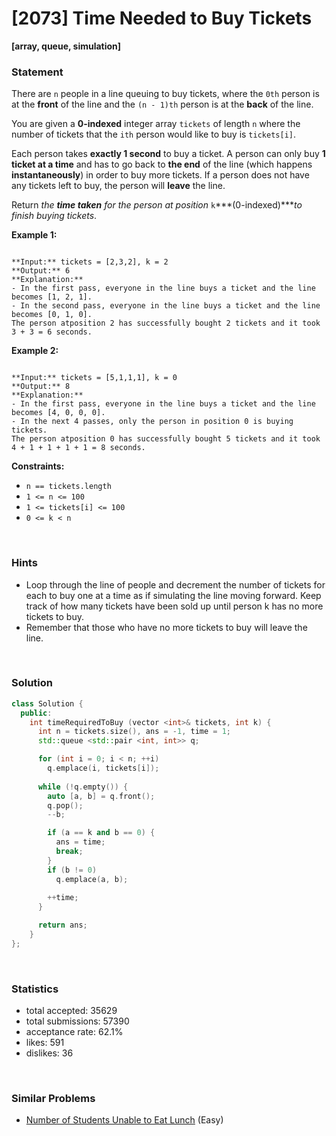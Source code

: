 # [2073] Time Needed to Buy Tickets

**[array, queue, simulation]**

### Statement

There are `n` people in a line queuing to buy tickets, where the `0th` person is at the **front** of the line and the `(n - 1)th` person is at the **back** of the line.

You are given a **0-indexed** integer array `tickets` of length `n` where the number of tickets that the `ith` person would like to buy is `tickets[i]`.

Each person takes **exactly 1 second** to buy a ticket. A person can only buy **1 ticket at a time** and has to go back to **the end** of the line (which happens **instantaneously**) in order to buy more tickets. If a person does not have any tickets left to buy, the person will **leave** the line.

Return *the **time taken** for the person at position* `k`***(0-indexed)****to finish buying tickets*.


**Example 1:**

```

**Input:** tickets = [2,3,2], k = 2
**Output:** 6
**Explanation:** 
- In the first pass, everyone in the line buys a ticket and the line becomes [1, 2, 1].
- In the second pass, everyone in the line buys a ticket and the line becomes [0, 1, 0].
The person atposition 2 has successfully bought 2 tickets and it took 3 + 3 = 6 seconds.

```

**Example 2:**

```

**Input:** tickets = [5,1,1,1], k = 0
**Output:** 8
**Explanation:**
- In the first pass, everyone in the line buys a ticket and the line becomes [4, 0, 0, 0].
- In the next 4 passes, only the person in position 0 is buying tickets.
The person atposition 0 has successfully bought 5 tickets and it took 4 + 1 + 1 + 1 + 1 = 8 seconds.

```

**Constraints:**
* `n == tickets.length`
* `1 <= n <= 100`
* `1 <= tickets[i] <= 100`
* `0 <= k < n`


<br>

### Hints

- Loop through the line of people and decrement the number of tickets for each to buy one at a time as if simulating the line moving forward. Keep track of how many tickets have been sold up until person k has no more tickets to buy.
- Remember that those who have no more tickets to buy will leave the line.

<br>

### Solution

```cpp
class Solution {
  public:
    int timeRequiredToBuy (vector <int>& tickets, int k) {
      int n = tickets.size(), ans = -1, time = 1;
      std::queue <std::pair <int, int>> q;

      for (int i = 0; i < n; ++i)
        q.emplace(i, tickets[i]);
      
      while (!q.empty()) {
        auto [a, b] = q.front();
        q.pop();
        --b;

        if (a == k and b == 0) {
          ans = time;
          break;
        }
        if (b != 0)
          q.emplace(a, b);
        
        ++time;
      }

      return ans;
    }
};
```

<br>

### Statistics

- total accepted: 35629
- total submissions: 57390
- acceptance rate: 62.1%
- likes: 591
- dislikes: 36

<br>

### Similar Problems

- [Number of Students Unable to Eat Lunch](https://leetcode.com/problems/number-of-students-unable-to-eat-lunch) (Easy)
